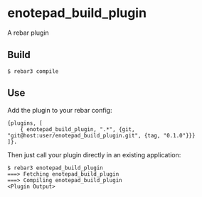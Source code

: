 enotepad_build_plugin
=====

A rebar plugin

Build
-----

    $ rebar3 compile

Use
---

Add the plugin to your rebar config:

    {plugins, [
        { enotepad_build_plugin, ".*", {git, "git@host:user/enotepad_build_plugin.git", {tag, "0.1.0"}}}
    ]}.

Then just call your plugin directly in an existing application:


    $ rebar3 enotepad_build_plugin
    ===> Fetching enotepad_build_plugin
    ===> Compiling enotepad_build_plugin
    <Plugin Output>
